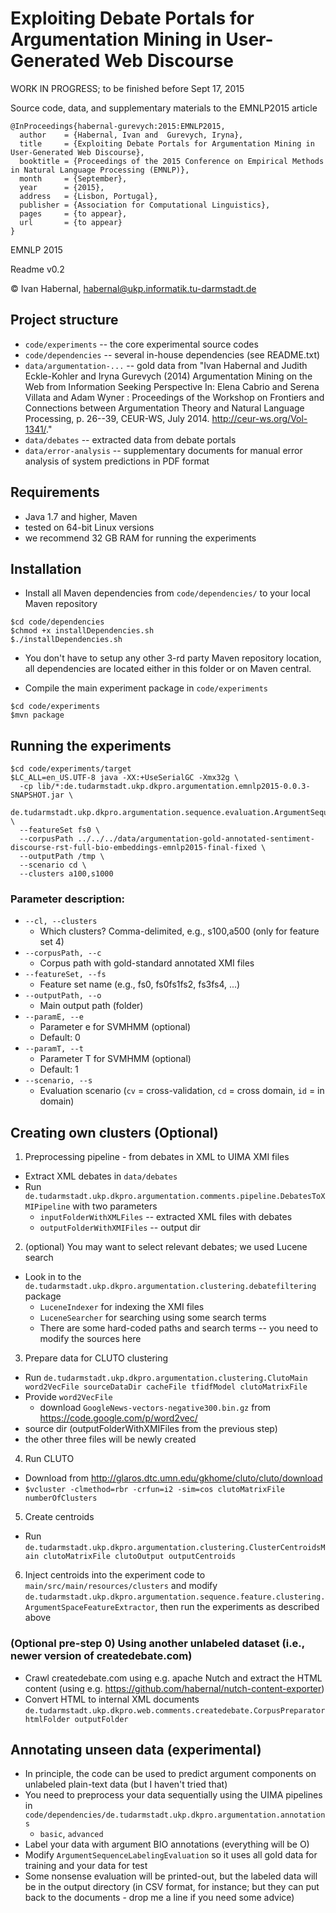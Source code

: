 # Exploiting Debate Portals for Argumentation Mining in User-Generated Web Discourse

WORK IN PROGRESS; to be finished before Sept 17, 2015

Source code, data, and supplementary materials to the EMNLP2015 article

```
@InProceedings{habernal-gurevych:2015:EMNLP2015,
  author    = {Habernal, Ivan and  Gurevych, Iryna},
  title     = {Exploiting Debate Portals for Argumentation Mining in User-Generated Web Discourse},
  booktitle = {Proceedings of the 2015 Conference on Empirical Methods in Natural Language Processing (EMNLP)},
  month     = {September},
  year      = {2015},
  address   = {Lisbon, Portugal},
  publisher = {Association for Computational Linguistics},
  pages     = {to appear},
  url       = {to appear}
}
```

EMNLP 2015

Readme v0.2

&copy; Ivan Habernal, habernal@ukp.informatik.tu-darmstadt.de

## Project structure

* `code/experiments` -- the core experimental source codes
* `code/dependencies` -- several in-house dependencies (see README.txt)
* `data/argumentation-...` -- gold data from "Ivan Habernal and Judith Eckle-Kohler and Iryna Gurevych (2014) Argumentation Mining on the Web from Information Seeking Perspective In: Elena Cabrio and Serena Villata and Adam Wyner : Proceedings of the Workshop on Frontiers and Connections between Argumentation Theory and Natural Language Processing, p. 26--39, CEUR-WS, July 2014. http://ceur-ws.org/Vol-1341/."
* `data/debates` -- extracted data from debate portals
* `data/error-analysis` -- supplementary documents for manual error analysis of system predictions in PDF format

## Requirements

* Java 1.7 and higher, Maven
* tested on 64-bit Linux versions
* we recommend 32 GB RAM for running the experiments

## Installation

* Install all Maven dependencies from `code/dependencies/` to your local Maven repository

```
$cd code/dependencies
$chmod +x installDependencies.sh
$./installDependencies.sh
```

* You don't have to setup any other 3-rd party Maven repository location, all dependencies are located either in this folder or on Maven central.

* Compile the main experiment package in `code/experiments`

```
$cd code/experiments
$mvn package
```

## Running the experiments

```
$cd code/experiments/target
$LC_ALL=en_US.UTF-8 java -XX:+UseSerialGC -Xmx32g \
  -cp lib/*:de.tudarmstadt.ukp.dkpro.argumentation.emnlp2015-0.0.3-SNAPSHOT.jar \
  de.tudarmstadt.ukp.dkpro.argumentation.sequence.evaluation.ArgumentSequenceLabelingEvaluation \
  --featureSet fs0 \
  --corpusPath ../../../data/argumentation-gold-annotated-sentiment-discourse-rst-full-bio-embeddings-emnlp2015-final-fixed \
  --outputPath /tmp \
  --scenario cd \
  --clusters a100,s1000
```

### Parameter description:

* `--cl, --clusters`
  * Which clusters? Comma-delimited, e.g., s100,a500 (only for feature set 4)
* `--corpusPath, --c`
  * Corpus path with gold-standard annotated XMI files
* `--featureSet, --fs`
  * Feature set name (e.g., fs0, fs0fs1fs2, fs3fs4, ...)
* `--outputPath, --o`
  * Main output path (folder)
* `--paramE, --e`
  * Parameter e for SVMHMM (optional)
  * Default: 0
* `--paramT, --t`
  * Parameter T for SVMHMM (optional)
  * Default: 1
* `--scenario, --s`
  * Evaluation scenario (`cv` = cross-validation, `cd` = cross domain, `id` = in domain)

## Creating own clusters (Optional)

1. Preprocessing pipeline - from debates in XML to UIMA XMI files
  * Extract XML debates in `data/debates`
  * Run `de.tudarmstadt.ukp.dkpro.argumentation.comments.pipeline.DebatesToXMIPipeline` with two parameters
    * `inputFolderWithXMLFiles` -- extracted XML files with debates
    * `outputFolderWithXMIFiles` -- output dir 
2. (optional) You may want to select relevant debates; we used Lucene search
  * Look in to the `de.tudarmstadt.ukp.dkpro.argumentation.clustering.debatefiltering` package
    * `LuceneIndexer` for indexing the XMI files
    * `LuceneSearcher` for searching using some search terms
    * There are some hard-coded paths and search terms -- you need to modify the sources here
3. Prepare data for CLUTO clustering
  * Run `de.tudarmstadt.ukp.dkpro.argumentation.clustering.ClutoMain word2VecFile sourceDataDir cacheFile tfidfModel clutoMatrixFile`
  * Provide `word2VecFile`
    * download `GoogleNews-vectors-negative300.bin.gz` from https://code.google.com/p/word2vec/
  * source dir (outputFolderWithXMIFiles from the previous step)
  * the other three files will be newly created
4. Run CLUTO
  * Download from http://glaros.dtc.umn.edu/gkhome/cluto/cluto/download
  * `$vcluster -clmethod=rbr -crfun=i2 -sim=cos clutoMatrixFile numberOfClusters`
5. Create centroids
  * Run `de.tudarmstadt.ukp.dkpro.argumentation.clustering.ClusterCentroidsMain clutoMatrixFile clutoOutput outputCentroids`
6. Inject centroids into the experiment code to `main/src/main/resources/clusters` and modify `de.tudarmstadt.ukp.dkpro.argumentation.sequence.feature.clustering.ArgumentSpaceFeatureExtractor`, then run the experiments as described above

### (Optional pre-step 0) Using another unlabeled dataset (i.e., newer version of createdebate.com)

* Crawl createdebate.com using e.g. apache Nutch and extract the HTML content (using e.g. https://github.com/habernal/nutch-content-exporter)
* Convert HTML to internal XML documents `de.tudarmstadt.ukp.dkpro.web.comments.createdebate.CorpusPreparator htmlFolder outputFolder`

## Annotating unseen data (experimental)

* In principle, the code can be used to predict argument components on unlabeled plain-text data (but I haven't tried that)
* You need to preprocess your data sequentially using the UIMA pipelines in `code/dependencies/de.tudarmstadt.ukp.dkpro.argumentation.annotations`
  * `basic`, `advanced`
* Label your data with argument BIO annotations (everything will be O)
* Modify `ArgumentSequenceLabelingEvaluation` so it uses all gold data for training and your data for test
* Some nonsense evaluation will be printed-out, but the labeled data will be in the output directory (in CSV format, for instance; but they can put back to the documents - drop me a line if you need some advice)
